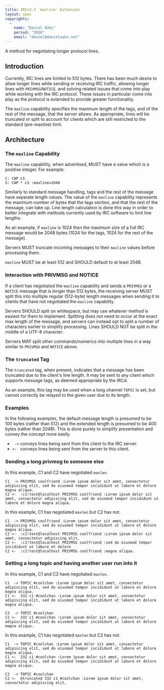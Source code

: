 ```yaml
---
title: IRCv3.3 `maxline` Extension
layout: spec
copyrights:
  -
    name: "Daniel Oaks"
    period: "2016"
    email: "daniel@danieloaks.net"
---
```

A method for negotiating longer protocol lines.

## Introduction

Currently, IRC lines are limited to 512 bytes. There has been much desire to allow longer lines while sending or receiving IRC traffic, allowing longer lines with `PRIVMSG`/`NOTICE`, and solving related issues that come into play while working with the IRC protocol. These issues in particular come into play as the protocol is extended to provide greater functionality.

The `maxline` capability specifies the maximum length of the tags, and of the rest of the message, that the server allows. As appropriate, lines will be truncated or split to account for clients which are still restricted to the standard (pre-maxline) limit.

## Architecture

### The `maxline` Capability

The `maxline` capability, when advertised, MUST have a value which is a positive integer. For example:

    C: CAP LS
    S: CAP * LS :maxline=2048 

Similarly to standard message handling, tags and the rest of the message have separate length values. The value of the `maxline` capability represents the maximum number of bytes that the tags section, and that the rest of the message, can take up. Line length calculation is done this way in order to better integrate with methods currently used by IRC software to limit line lengths.

As an example, if `maxline` is 1024 then the maximum size of a full IRC message would be 2048 bytes (1024 for the tags, 1024 for the rest of the message).

Servers MUST truncate incoming messages to their `maxline` values before processing them.

`maxline` MUST be at least 512 and SHOULD default to at least 2048.

### Interaction with PRIVMSG and NOTICE

If a client has negotiated the `maxline` capability and sends a `PRIVMSG` or a `NOTICE` message that is longer than 512 bytes, the receiving server MUST split this into multiple regular (512-byte) length messages when sending it to clients that have not negotiated the `maxline` capability.

Servers SHOULD split on whitespace, but may use whatever method is easiest for them to implement. Splitting does not need to occur at the exact max length of the message, and servers can instead opt to split a number of characters earlier to simplify processing. Lines SHOULD NOT be split in the middle of a UTF-8 character.

Servers MAY split other commands/numerics into multiple lines in a way similar to `PRIVMSG` and `NOTICE` above.

### The `truncated` Tag

The `truncated` tag, when present, indicates that a message has been truncated due to the client's line length. It may be sent to any client which supports message tags, as deemed appropriate by the IRCd.

As an example, this tag may be used when a long channel `TOPIC` is set, but cannot correctly be relayed to the given user due to its length.

### Examples

In the following examples, the default message length is presumed to be 100 bytes (rather than 512) and the extended length is presumed to be 400 bytes (rather than 2048). This is done purely to simplify presentation and convey the concept more easily.

* ` ->` conveys lines being sent from this client to the IRC server.
* `<- ` conveys lines being sent from the server to this client.

### Sending a long privmsg to someone else

In this example, C1 and C2 have negotiated `maxlen`.

    C1  -> PRIVMSG coolfriend :Lorem ipsum dolor sit amet, consectetur adipiscing elit, sed do eiusmod tempor incididunt ut labore et dolore magna aliqua.
    C2 <-  :c1!test@localhost PRIVMSG coolfriend :Lorem ipsum dolor sit amet, consectetur adipiscing elit, sed do eiusmod tempor incididunt ut labore et dolore magna aliqua.

In this example, C1 has negotiated `maxlen` but C2 has not.

    C1  -> PRIVMSG coolfriend :Lorem ipsum dolor sit amet, consectetur adipiscing elit, sed do eiusmod tempor incididunt ut labore et dolore magna aliqua.
    C2 <-  :c1!test@localhost PRIVMSG coolfriend :Lorem ipsum dolor sit amet, consectetur adipiscing elit,
    C2 <-  :c1!test@localhost PRIVMSG coolfriend :sed do eiusmod tempor incididunt ut labore et dolore
    C2 <-  :c1!test@localhost PRIVMSG coolfriend :magna aliqua.

### Setting a long topic and having another user run into it

In this example, C1 and C2 have negotiated `maxlen`.

    C1  -> TOPIC #coolchan :Lorem ipsum dolor sit amet, consectetur adipiscing elit, sed do eiusmod tempor incididunt ut labore et dolore magna aliqua.
    C1 <-  332 c1 #coolchan :Lorem ipsum dolor sit amet, consectetur adipiscing elit, sed do eiusmod tempor incididunt ut labore et dolore magna aliqua.

    C2  -> TOPIC #coolchan
    C2 <-  332 c1 #coolchan :Lorem ipsum dolor sit amet, consectetur adipiscing elit, sed do eiusmod tempor incididunt ut labore et dolore magna aliqua.

In this example, C1 has negotiated `maxlen` but C2 has not.

    C1  -> TOPIC #coolchan :Lorem ipsum dolor sit amet, consectetur adipiscing elit, sed do eiusmod tempor incididunt ut labore et dolore magna aliqua.
    C1 <-  332 c1 #coolchan :Lorem ipsum dolor sit amet, consectetur adipiscing elit, sed do eiusmod tempor incididunt ut labore et dolore magna aliqua.

    C2  -> TOPIC #coolchan
    C2 <-  @truncated 332 c1 #coolchan :Lorem ipsum dolor sit amet, consectetur adipiscing elit,
